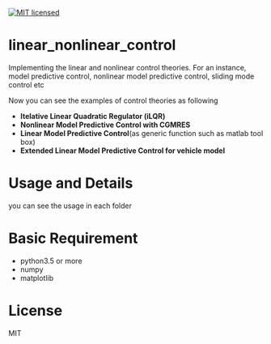 [![MIT licensed](https://img.shields.io/badge/license-MIT-blue.svg)](LICENSE)

# linear_nonlinear_control
Implementing the linear and nonlinear control theories.
For an instance, model predictive control, nonlinear model predictive control, sliding mode control etc

Now you can see the examples of control theories as following

- **Itelative Linear Quadratic Regulator (iLQR)**
- **Nonlinear Model Predictive Control with CGMRES**
- **Linear Model Predictive Control**(as generic function such as matlab tool box)
- **Extended Linear Model Predictive Control for vehicle model**

# Usage and Details
you can see the usage in each folder

# Basic Requirement

- python3.5 or more
- numpy
- matplotlib

# License
MIT
